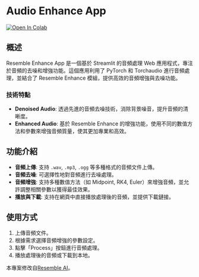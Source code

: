 # Audio Enhance App

[![Open In Colab](https://colab.research.google.com/assets/colab-badge.svg)](https://colab.research.google.com/github/andy6804tw/audio-enhance-app/blob/main/colab_app.ipynb)

## 概述
Resemble Enhance App 是一個基於 Streamlit 的音頻處理 Web 應用程式，專注於音頻的去噪和增強功能。這個應用利用了 PyTorch 和 Torchaudio 進行音頻處理，並結合了 Resemble Enhance 模組，提供高效的音頻增強與去噪功能。

### 技術特點

- **Denoised Audio**: 透過先進的音頻去噪技術，消除背景噪音，提升音頻的清晰度。
- **Enhanced Audio**: 基於 Resemble Enhance 的增強功能，使用不同的數值方法和參數來增強音頻質量，使其更加專業和高效。

## 功能介紹

- **音頻上傳**: 支持 `.wav`, `.mp3`, `.ogg` 等多種格式的音頻文件上傳。
- **音頻去噪**: 可選擇性地對音頻進行去噪處理。
- **音頻增強**: 支持多種數值方法（如 Midpoint, RK4, Euler）來增強音頻，並允許調整相關參數以獲得最佳效果。
- **播放與下載**: 支持在網頁中直接播放處理後的音頻，並提供下載鏈接。


## 使用方式
1. 上傳音頻文件。
2. 根據需求選擇音頻增強的參數設定。
3. 點擊「Process」按鈕進行音頻處理。
4. 播放處理後的音頻或下載到本地。


本專案修改自[Resemble AI](https://github.com/resemble-ai/resemble-enhance)。
